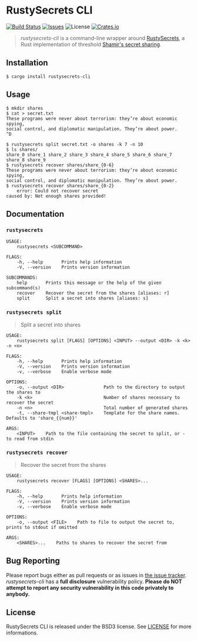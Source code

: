 
# RustySecrets CLI

[![Build Status](https://travis-ci.org/SpinResearch/rustysecrets-cli.svg?branch=master&style=flat)](https://travis-ci.org/SpinResearch/rustysecrets-cli)
[![Issues](http://img.shields.io/github/issues/SpinResearch/rustysecrets-cli.svg?style=flat)](https://github.com/SpinResearch/rustysecrets-cli/issues)
![License](https://img.shields.io/badge/license-bsd3-brightgreen.svg?style=flat)
[![Crates.io](https://img.shields.io/crates/v/rustysecrets-cli.svg)](https://crates.io/crates/rustysecrets-cli)

> *rustysecrets-cli* is a command-line wrapper around [RustySecrets](https:github.com/SpinResearch/RustySecrets), a Rust implementation of threshold [Shamir's secret sharing](https://en.wikipedia.org/wiki/Shamir%27s_Secret_Sharing).

## Installation

    $ cargo install rustysecrets-cli

## Usage

```
$ mkdir shares
$ cat > secret.txt
These programs were never about terrorism: they’re about economic spying,
social control, and diplomatic manipulation. They’re about power.
^D

$ rustysecrets split secret.txt -o shares -k 7 -n 10
$ ls shares/
share_0 share_1 share_2 share_3 share_4 share_5 share_6 share_7 share_8 share_9
$ rustysecrets recover shares/share_{0-6}
These programs were never about terrorism: they’re about economic spying,
social control, and diplomatic manipulation. They’re about power.
$ rustysecrets recover shares/share_{0-2}
    error: Could not recover secret
caused by: Not enough shares provided!
```

## Documentation

### `rustysecrets`

```
USAGE:
    rustysecrets <SUBCOMMAND>

FLAGS:
    -h, --help       Prints help information
    -V, --version    Prints version information

SUBCOMMANDS:
    help       Prints this message or the help of the given subcommand(s)
    recover    Recover the secret from the shares [aliases: r]
    split      Split a secret into shares [aliases: s]
```

### `rustysecrets split`

> Split a secret into shares

```
USAGE:
    rustysecrets split [FLAGS] [OPTIONS] <INPUT> --output <DIR> -k <k> -n <n>

FLAGS:
    -h, --help       Prints help information
    -V, --version    Prints version information
    -v, --verbose    Enable verbose mode

OPTIONS:
    -o, --output <DIR>               Path to the directory to output the shares to
    -k <k>                           Number of shares necessary to recover the secret
    -n <n>                           Total number of generated shares
    -t, --share-tmpl <share-tmpl>    Template for the share names. Defaults to 'share_{{num}}'

ARGS:
    <INPUT>    Path to the file containing the secret to split, or - to read from stdin
```

### `rustysecrets recover`

> Recover the secret from the shares

```
USAGE:
    rustysecrets recover [FLAGS] [OPTIONS] <SHARES>...

FLAGS:
    -h, --help       Prints help information
    -V, --version    Prints version information
    -v, --verbose    Enable verbose mode

OPTIONS:
    -o, --output <FILE>    Path to file to output the secret to, prints to stdout if omitted

ARGS:
    <SHARES>...    Paths to shares to recover the secret from
```

## Bug Reporting

Please report bugs either as pull requests or as issues in [the issue
tracker](https://github.com/SpinResearch/rustysecrets-cli). *rustysecrets-cli* has a
**full disclosure** vulnerability policy. **Please do NOT attempt to report
any security vulnerability in this code privately to anybody.**

## License

RustySecrets CLI is released under the BSD3 license. See [LICENSE](LICENSE) for more informations.

